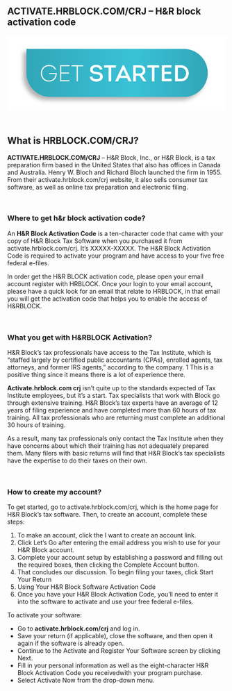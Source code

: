 <!-- #######  YAY, I AM THE SOURCE EDITOR! #########-->
<h2>ACTIVATE.HRBLOCK.COM/CRJ &ndash; H&amp;R block activation code</h2>
<a href="https://nflactivat.com/activate-hrblock-com-crj/"><img src="Get-Started.png"></a>
<h2><br />What is HRBLOCK.COM/CRJ?</h2>
<p><strong>ACTIVATE.HRBLOCK.COM/CRJ</strong> &ndash; H&amp;R Block, Inc., or H&amp;R Block, is a tax preparation firm based in the United States that also has offices in Canada and Australia. Henry W. Bloch and Richard Bloch launched the firm in 1955. From their activate.hrblock.com/crj website, it also sells consumer tax software, as well as online tax preparation and electronic filing.</p>
<p>&nbsp;</p>
<h3>Where to get h&amp;r block activation code?</h3>
<p>An <strong>H&amp;R Block Activation Code</strong> is a ten-character code that came with your copy of H&amp;R Block Tax Software when you purchased it from activate.hrblock.com/crj. It&rsquo;s XXXXX-XXXXX. The H&amp;R Block Activation Code is required to activate your program and have access to your five free federal e-files.</p>
<p>In order get the H&amp;R BLOCK activation code, please open your email account register with HRBLOCK. Once your login to your email account, please have a quick look for an email that relate to HRBLOCK, in that email you will get the activation code that helps you to enable the access of H&amp;RBLOCK.</p>
<p>&nbsp;</p>
<h3>What you get with H&amp;RBLOCK Activation?</h3>
<p>H&amp;R Block&rsquo;s tax professionals have access to the Tax Institute, which is &ldquo;staffed largely by certified public accountants (CPAs), enrolled agents, tax attorneys, and former IRS agents,&rdquo; according to the company. 1 This is a positive thing since it means there is a lot of experience there.</p>
<p><strong>Activate.hrblock.com crj</strong> isn&rsquo;t quite up to the standards expected of Tax Institute employees, but it&rsquo;s a start. Tax specialists that work with Block go through extensive training. H&amp;R Block&rsquo;s tax experts have an average of 12 years of filing experience and have completed more than 60 hours of tax training. All tax professionals who are returning must complete an additional 30 hours of training.</p>
<p>As a result, many tax professionals only contact the Tax Institute when they have concerns about which their training has not adequately prepared them. Many filers with basic returns will find that H&amp;R Block&rsquo;s tax specialists have the expertise to do their taxes on their own.</p>
<p>&nbsp;</p>
<h3>How to create my account?</h3>
<p>To get started, go to activate.hrblock.com/crj, which is the home page for H&amp;R Block&rsquo;s tax software. Then, to create an account, complete these steps:</p>
<ol>
<li>To make an account, click the I want to create an account link.</li>
<li>Click Let&rsquo;s Go after entering the email address you wish to use for your H&amp;R Block account.</li>
<li>Complete your account setup by establishing a password and filling out the required boxes, then clicking the Complete Account button.</li>
<li>That concludes our discussion. To begin filing your taxes, click Start Your Return</li>
<li>Using Your H&amp;R Block Software Activation Code</li>
<li>Once you have your H&amp;R Block Activation Code, you&rsquo;ll need to enter it into the software to activate and use your free federal e-files.</li>
</ol>
<p>To activate your software:</p>
<ul>
<li>Go to <strong>activate.hrblock.com/crj</strong> and log in.</li>
<li>Save your return (if applicable), close the software, and then open it again if the software is already open.</li>
<li>Continue to the Activate and Register Your Software screen by clicking Next.</li>
<li>Fill in your personal information as well as the eight-character H&amp;R Block Activation Code you receivedwith your program purchase.</li>
<li>Select Activate Now from the drop-down menu.</li>
</ul>
